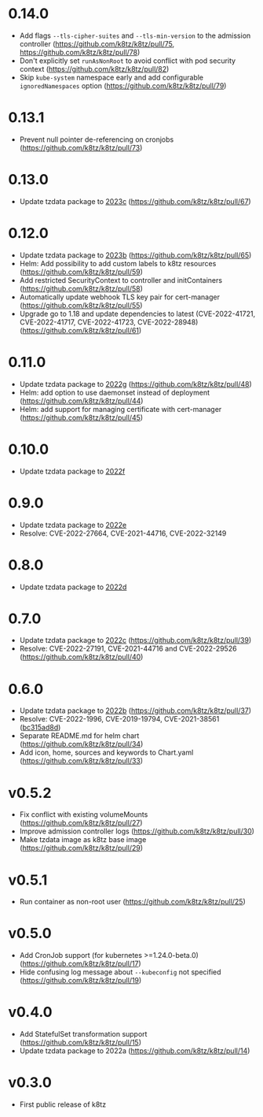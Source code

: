 # 0.14.0

- Add flags `--tls-cipher-suites` and `--tls-min-version` to the admission controller (https://github.com/k8tz/k8tz/pull/75, https://github.com/k8tz/k8tz/pull/78)
- Don't explicitly set `runAsNonRoot` to avoid conflict with pod security context (https://github.com/k8tz/k8tz/pull/82)
- Skip `kube-system` namespace early and add configurable `ignoredNamespaces` option (https://github.com/k8tz/k8tz/pull/79)

# 0.13.1

- Prevent null pointer de-referencing on cronjobs (https://github.com/k8tz/k8tz/pull/73)

# 0.13.0

- Update tzdata package to [2023c](https://mm.icann.org/pipermail/tz-announce/2023-March/000079.html) (https://github.com/k8tz/k8tz/pull/67)

# 0.12.0

- Update tzdata package to [2023b](https://mm.icann.org/pipermail/tz-announce/2023-March/000078.html) (https://github.com/k8tz/k8tz/pull/65)
- Helm: Add possibility to add custom labels to k8tz resources (https://github.com/k8tz/k8tz/pull/59)
- Add restricted SecurityContext to controller and initContainers (https://github.com/k8tz/k8tz/pull/58)
- Automatically update webhook TLS key pair for cert-manager (https://github.com/k8tz/k8tz/pull/55)
- Upgrade go to 1.18 and update dependencies to latest (CVE-2022-41721, CVE-2022-41717, CVE-2022-41723, CVE-2022-28948) (https://github.com/k8tz/k8tz/pull/61)

# 0.11.0

- Update tzdata package to [2022g](https://mm.icann.org/pipermail/tz-announce/2022-November/000076.html) (https://github.com/k8tz/k8tz/pull/48)
- Helm: add option to use daemonset instead of deployment (https://github.com/k8tz/k8tz/pull/44)
- Helm: add support for managing certificate with cert-manager (https://github.com/k8tz/k8tz/pull/45)

# 0.10.0

- Update tzdata package to [2022f](https://mm.icann.org/pipermail/tz-announce/2022-October/000075.html)

# 0.9.0

- Update tzdata package to [2022e](https://mm.icann.org/pipermail/tz-announce/2022-October/000074.html)
- Resolve: CVE-2022-27664, CVE-2021-44716, CVE-2022-32149

# 0.8.0

- Update tzdata package to [2022d](https://mm.icann.org/pipermail/tz-announce/2022-September/000073.html)

# 0.7.0

- Update tzdata package to [2022c](https://mm.icann.org/pipermail/tz-announce/2022-August/000072.html) (https://github.com/k8tz/k8tz/pull/39)
- Resolve: CVE-2022-27191, CVE-2021-44716 and CVE-2022-29526 (https://github.com/k8tz/k8tz/pull/40)

# 0.6.0

- Update tzdata package to [2022b](https://mm.icann.org/pipermail/tz-announce/2022-August/000071.html) (https://github.com/k8tz/k8tz/pull/37)
- Resolve: CVE-2022-1996, CVE-2019-19794, CVE-2021-38561 ([bc315ad8d](https://github.com/k8tz/k8tz/commit/bc315ad8dfcd73463f2d44bff50d56f08f477aec))
- Separate README.md for helm chart (https://github.com/k8tz/k8tz/pull/34)
- Add icon, home, sources and keywords to Chart.yaml (https://github.com/k8tz/k8tz/pull/33)

# v0.5.2

- Fix conflict with existing volumeMounts (https://github.com/k8tz/k8tz/pull/27)
- Improve admission controller logs (https://github.com/k8tz/k8tz/pull/30)
- Make tzdata image as k8tz base image (https://github.com/k8tz/k8tz/pull/29)

# v0.5.1

- Run container as non-root user (https://github.com/k8tz/k8tz/pull/25)

# v0.5.0

- Add CronJob support (for kubernetes >=1.24.0-beta.0) (https://github.com/k8tz/k8tz/pull/17)
- Hide confusing log message about `--kubeconfig` not specified (https://github.com/k8tz/k8tz/pull/19)

# v0.4.0

- Add StatefulSet transformation support (https://github.com/k8tz/k8tz/pull/15)
- Update tzdata package to 2022a (https://github.com/k8tz/k8tz/pull/14)

# v0.3.0

- First public release of k8tz
